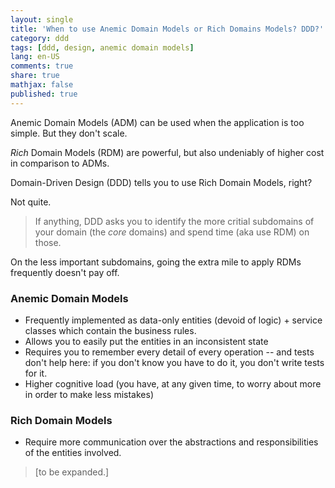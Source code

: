 ```yaml
---
layout: single
title: 'When to use Anemic Domain Models or Rich Domains Models? DDD?'
category: ddd
tags: [ddd, design, anemic domain models]
lang: en-US
comments: true
share: true
mathjax: false
published: true
---
```


Anemic Domain Models (ADM) can be used when the application is too simple. But they don't scale.

*Rich* Domain Models (RDM) are powerful, but also undeniably of higher cost in comparison to ADMs.

Domain-Driven Design (DDD) tells you to use Rich Domain Models, right?

Not quite.

> If anything, DDD asks you to identify the more critial subdomains of your domain (the _core_ domains) and spend time (aka use RDM) on those.

On the less important subdomains, going the extra mile to apply RDMs frequently doesn't pay off.

### Anemic Domain Models
- Frequently implemented as data-only entities (devoid of logic) + service classes which contain the business rules.
- Allows you to easily put the entities in an inconsistent state
- Requires you to remember every detail of every operation -- and tests don't help here: if you don't know you have to do it, you don't write tests for it.
- Higher cognitive load (you have, at any given time, to worry about more in order to make less mistakes)

### Rich Domain Models
- Require more communication over the abstractions and responsibilities of the entities involved.

> [to be expanded.]
